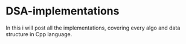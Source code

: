 # DSA-implementations

In this i will post all the implementations, covering every algo and data structure in Cpp language. 
